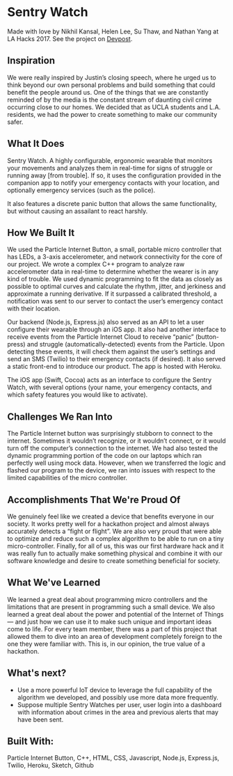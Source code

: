 # Sentry Watch

Made with love by Nikhil Kansal, Helen Lee, Su Thaw, and Nathan Yang at LA Hacks 2017. See the project on [Devpost](https://devpost.com/software/sentry-watch).

## Inspiration
We were really inspired by Justin’s closing speech, where he urged us to think beyond our own personal problems and build something that could benefit the people around us. One of the things that we are constantly reminded of by the media is the constant stream of daunting civil crime occurring close to our homes. We decided that as UCLA students and L.A. residents, we had the power to create something to make our community safer.

## What It Does
Sentry Watch. A highly configurable, ergonomic wearable that monitors your movements and analyzes them in real-time for signs of struggle or running away [from trouble]. If so, it uses the configuration provided in the companion app to notify your emergency contacts with your location, and optionally emergency services (such as the police).

It also features a discrete panic button that allows the same functionality, but without causing an assailant to react harshly.

## How We Built It
We used the Particle Internet Button, a small, portable micro controller that has LEDs, a 3-axis accelerometer, and network connectivity for the core of our project. We wrote a complex C++ program to analyze raw accelerometer data in real-time to determine whether the wearer is in any kind of trouble. We used dynamic programming to fit the data as closely as possible to optimal curves and calculate the rhythm, jitter, and jerkiness and approximate a running derivative. If it surpassed a calibrated threshold, a notification was sent to our server to contact the user’s emergency contact with their location.

Our backend (Node.js, Express.js) also served as an API to let a user configure their wearable through an iOS app. It also had another interface to receive events from the Particle Internet Cloud to receive “panic” (button-press) and struggle (automatically-detected) events from the Particle. Upon detecting these events, it will check them against the user’s settings and send an SMS (Twilio) to their emergency contacts (if desired). It also served a static front-end to introduce our product. The app is hosted with Heroku.

The iOS app (Swift, Cocoa) acts as an interface to configure the Sentry Watch, with several options (your name, your emergency contacts, and which safety features you would like to activate).

## Challenges We Ran Into
The Particle Internet button was surprisingly stubborn to connect to the internet. Sometimes it wouldn’t recognize, or it wouldn’t connect, or it would turn off the computer’s connection to the internet. We had also tested the dynamic programming portion of the code on our laptops which ran perfectly well using mock data. However, when we transferred the logic and flashed our program to the device, we ran into issues with respect to the limited capabilities of the micro controller.

## Accomplishments That We're Proud Of
We genuinely feel like we created a device that benefits everyone in our society. It works pretty well for a hackathon project and almost always accurately detects a “fight or flight”. We are also very proud that were able to optimize and reduce such a complex algorithm to be able to run on a tiny micro-controller. Finally, for all of us, this was our first hardware hack and it was really fun to actually make something physical and combine it with our software knowledge and desire to create something beneficial for society.

## What We've Learned
We learned a great deal about programming micro controllers and the limitations that are present in programming such a small device. We also learned a great deal about the power and potential of the Internet of Things — and just how we can use it to make such unique and important ideas come to life. For every team member, there was a part of this project that allowed them to dive into an area of development completely foreign to the one they were familiar with. This is, in our opinion, the true value of a hackathon.

## What's next?
* Use a more powerful IoT device to leverage the full capability of the algorithm we developed, and possibly use more data more frequently.
* Suppose multiple Sentry Watches per user, user login into a dashboard with information about crimes in the area and previous alerts that may have been sent.


## Built With:
Particle Internet Button, C++, HTML, CSS, Javascript, Node.js, Express.js, Twilio, Heroku, Sketch, Github
